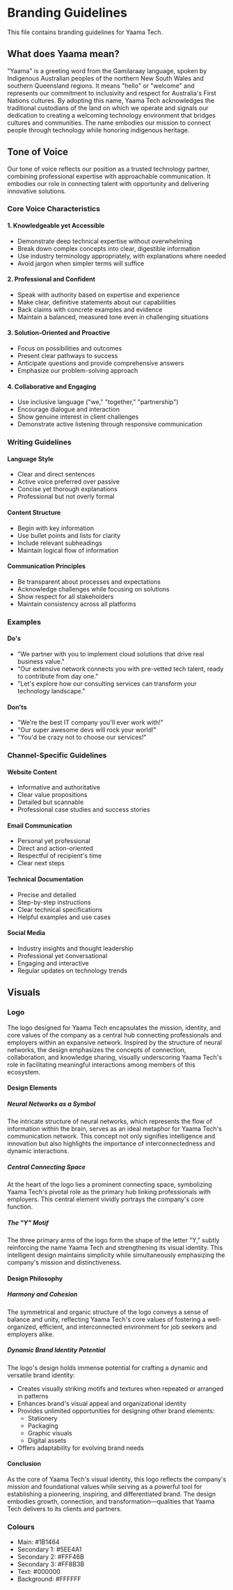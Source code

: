 
# Branding Guidelines 
 
This file contains branding guidelines for Yaama Tech.

## What does Yaama mean?

"Yaama" is a greeting word from the Gamilaraay language, spoken by Indigenous Australian peoples of the northern New South Wales and southern Queensland regions. It means "hello" or "welcome" and represents our commitment to inclusivity and respect for Australia's First Nations cultures. By adopting this name, Yaama Tech acknowledges the traditional custodians of the land on which we operate and signals our dedication to creating a welcoming technology environment that bridges cultures and communities. The name embodies our mission to connect people through technology while honoring indigenous heritage.

## Tone of Voice

Our tone of voice reflects our position as a trusted technology partner, combining professional expertise with approachable communication. It embodies our role in connecting talent with opportunity and delivering innovative solutions.

### Core Voice Characteristics

#### 1. Knowledgeable yet Accessible
- Demonstrate deep technical expertise without overwhelming
- Break down complex concepts into clear, digestible information
- Use industry terminology appropriately, with explanations where needed
- Avoid jargon when simpler terms will suffice

#### 2. Professional and Confident
- Speak with authority based on expertise and experience
- Make clear, definitive statements about our capabilities
- Back claims with concrete examples and evidence
- Maintain a balanced, measured tone even in challenging situations

#### 3. Solution-Oriented and Proactive
- Focus on possibilities and outcomes
- Present clear pathways to success
- Anticipate questions and provide comprehensive answers
- Emphasize our problem-solving approach

#### 4. Collaborative and Engaging
- Use inclusive language ("we," "together," "partnership")
- Encourage dialogue and interaction
- Show genuine interest in client challenges
- Demonstrate active listening through responsive communication

### Writing Guidelines

#### Language Style
- Clear and direct sentences
- Active voice preferred over passive
- Concise yet thorough explanations
- Professional but not overly formal

#### Content Structure
- Begin with key information
- Use bullet points and lists for clarity
- Include relevant subheadings
- Maintain logical flow of information

#### Communication Principles
- Be transparent about processes and expectations
- Acknowledge challenges while focusing on solutions
- Show respect for all stakeholders
- Maintain consistency across all platforms

### Examples

#### Do's
- "We partner with you to implement cloud solutions that drive real business value."
- "Our extensive network connects you with pre-vetted tech talent, ready to contribute from day one."
- "Let's explore how our consulting services can transform your technology landscape."

#### Don'ts
- "We're the best IT company you'll ever work with!"
- "Our super awesome devs will rock your world!"
- "You'd be crazy not to choose our services!"

### Channel-Specific Guidelines

#### Website Content
- Informative and authoritative
- Clear value propositions
- Detailed but scannable
- Professional case studies and success stories

#### Email Communication
- Personal yet professional
- Direct and action-oriented
- Respectful of recipient's time
- Clear next steps

#### Technical Documentation
- Precise and detailed
- Step-by-step instructions
- Clear technical specifications
- Helpful examples and use cases

#### Social Media
- Industry insights and thought leadership
- Professional yet conversational
- Engaging and interactive
- Regular updates on technology trends

## Visuals

### Logo

The logo designed for Yaama Tech encapsulates the mission, identity, and core values of the company as a central hub connecting professionals and employers within an expansive network. Inspired by the structure of neural networks, the design emphasizes the concepts of connection, collaboration, and knowledge sharing, visually underscoring Yaama Tech's role in facilitating meaningful interactions among members of this ecosystem.

#### Design Elements

##### Neural Networks as a Symbol
The intricate structure of neural networks, which represents the flow of information within the brain, serves as an ideal metaphor for Yaama Tech's communication network. This concept not only signifies intelligence and innovation but also highlights the importance of interconnectedness and dynamic interactions.

##### Central Connecting Space
At the heart of the logo lies a prominent connecting space, symbolizing Yaama Tech's pivotal role as the primary hub linking professionals with employers. This central element vividly portrays the company's core function.

##### The "Y" Motif
The three primary arms of the logo form the shape of the letter "Y," subtly reinforcing the name Yaama Tech and strengthening its visual identity. This intelligent design maintains simplicity while simultaneously emphasizing the company's mission and distinctiveness.

#### Design Philosophy

##### Harmony and Cohesion
The symmetrical and organic structure of the logo conveys a sense of balance and unity, reflecting Yaama Tech's core values of fostering a well-organized, efficient, and interconnected environment for job seekers and employers alike.

##### Dynamic Brand Identity Potential
The logo's design holds immense potential for crafting a dynamic and versatile brand identity:
- Creates visually striking motifs and textures when repeated or arranged in patterns
- Enhances brand's visual appeal and organizational identity
- Provides unlimited opportunities for designing other brand elements:
  - Stationery
  - Packaging
  - Graphic visuals
  - Digital assets
- Offers adaptability for evolving brand needs

#### Conclusion
As the core of Yaama Tech's visual identity, this logo reflects the company's mission and foundational values while serving as a powerful tool for establishing a pioneering, inspiring, and differentiated brand. The design embodies growth, connection, and transformation—qualities that Yaama Tech delivers to its clients and partners.

### Colours

- Main: #1B1464
- Secondary 1: #5EE4A1
- Secondary 2: #FFF46B
- Secondary 3: #FF8B3B
- Text: #000000
- Background: #FFFFFF
